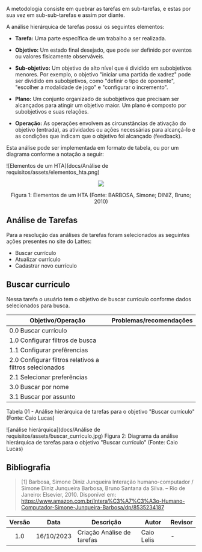 A metodologia consiste em quebrar as tarefas em sub-tarefas, e estas por sua vez em sub-sub-tarefas e assim por diante.

A análise hierárquica de tarefas possui os seguintes elementos:

- **Tarefa:** Uma parte específica de um trabalho a ser realizada.

- **Objetivo:** Um estado final desejado, que pode ser definido por eventos ou valores fisicamente observáveis.

- **Sub-objetivo:** Um objetivo de alto nível que é dividido em subobjetivos menores. Por exemplo, o objetivo "iniciar uma partida de xadrez" pode ser dividido em subobjetivos, como "definir o tipo de oponente", "escolher a modalidade de jogo" e "configurar o incremento".

- **Plano:** Um conjunto organizado de subobjetivos que precisam ser alcançados para atingir um objetivo maior. Um plano é composto por subobjetivos e suas relações.

- **Operação:** As operações envolvem as circunstâncias de ativação do objetivo (entrada), as atividades ou ações necessárias para alcançá-lo e as condições que indicam que o objetivo foi alcançado (feedback).

Esta análise pode ser implementada em formato de tabela, ou por um diagrama conforme a notação a seguir:




![Elementos de um HTA](docs/Análise de requisitos/assets/elementos_hta.png)



<div align="center">
    <img src="https://github.com/Interacao-Humano-Computador/2023.2-PlataformaLattes/blob/main/docs/An%C3%A1lise%20de%20requisitos/assets/elementos_hta.png"/>
    <p> Figura 1: Elementos de um HTA (Fonte: BARBOSA, Simone; DINIZ, Bruno; 2010) </p> 
</div>


## Análise de Tarefas

Para a resolução das análises de tarefas foram selecionados as seguintes ações presentes no site do Lattes:

- Buscar currículo
- Atualizar currículo
- Cadastrar novo currículo

## Buscar currículo

Nessa tarefa o usuário tem o objetivo de buscar currículo conforme dados selecionados para busca.

| Objetivo/Operação         | Problemas/recomendações               |
|----------------- |                                ----------------------  |
| 0.0 Buscar currículo |                                                    |
| 1.0 Configurar filtros de busca                  |                  |
| 1.1 Configurar prefêrencias                      |                  |
| 2.0 Configurar filtros relativos a filtros selecionados|            |
| 2.1 Selecionar preferências                      |                  |
| 3.0 Buscar por nome                              |                  |
| 3.1 Buscar por assunto                           |                  |

Tabela 01 - Análise hierárquica de tarefas para o objetivo "Buscar currículo" (Fonte: Caio Lucas)

![análise hierárquica](docs/Análise de requisitos/assets/buscar_curriculo.jpg)
Figura 2: Diagrama da análise hierárquica de tarefas para o objetivo "Buscar currículo" (Fonte: Caio Lucas)

## **Bibliografia**

> [1] Barbosa, Simone Diniz Junqueira Interação humano-computador / Simone Diniz Junqueira Barbosa, Bruno Santana da Silva. – Rio de Janeiro: Elsevier, 2010. Disponível em:  https://www.amazon.com.br/Intera%C3%A7%C3%A3o-Humano-Computador-Simone-Junqueira-Barbosa/dp/8535234187 


| Versão | Data       |       Descrição      | Autor | Revisor |
|:------:|:----------:|----------------------|-------|---------|
| 1.0    | 16/10/2023 | Criação Análise de tarefas | Caio Lelis| - |



